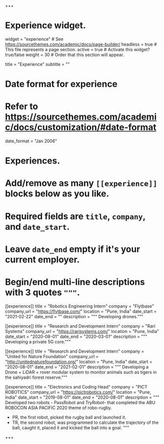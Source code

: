 +++
# Experience widget.
widget = "experience"  # See https://sourcethemes.com/academic/docs/page-builder/
headless = true  # This file represents a page section.
active = true  # Activate this widget? true/false
weight = 30  # Order that this section will appear.

title = "Experience"
subtitle = ""

# Date format for experience
#   Refer to https://sourcethemes.com/academic/docs/customization/#date-format
date_format = "Jan 2006"

# Experiences.
#   Add/remove as many `[[experience]]` blocks below as you like.
#   Required fields are `title`, `company`, and `date_start`.
#   Leave `date_end` empty if it's your current employer.
#   Begin/end multi-line descriptions with 3 quotes `"""`.

[[experience]]
  title = "Robotics Engineering Intern"
  company = "Flytbase"
  company_url = "https://flytbase.com/"
  location = "Pune, India"
  date_start = "2021-02-22"
  date_end = ""
  description = """
  Developing drones."""

[[experience]]
  title = "Research and Development Intern"
  company = "Rari Systems"
  company_url = "https://rarisystems.com/"
  location = "Pune, India"
  date_start = "2020-08-01"
  date_end = "2020-03-01"
  description = """
  Developing a private 5G core."""


[[experience]]
  title = "Research and Development Intern"
  company = "United for Nature Foundation"
  company_url = "http://unitednaturefoundation.org/"
  location = "Pune, India"
  date_start = "2020-08-01"
  date_end = "2021-02-01"
  description = """
  Developing a Drone + LiDAR + rover modular system to monitor animals such as tigers in the sahiyadri forest reserve."""

[[experience]]
  title = "Electronics and Coding Head"
  company = "PICT ROBOTICS"
  company_url = "https://pictrobotics.com/"
  location = "Pune, India"
  date_start = "2019-08-01"
  date_end = "2020-08-01"
  description = """
  Developed two robots - PassRobot and TryRobot- that completed the ABU ROBOCON ASIA PACIFIC 2020 theme of robo-rugby.
  * PR, the first robot, picked the rugby ball and launched it.
  * TR, the second robot, was programmed to calculate the trajectory of the ball, caught it, placed it and kicked the ball into a goal.
  """

+++
